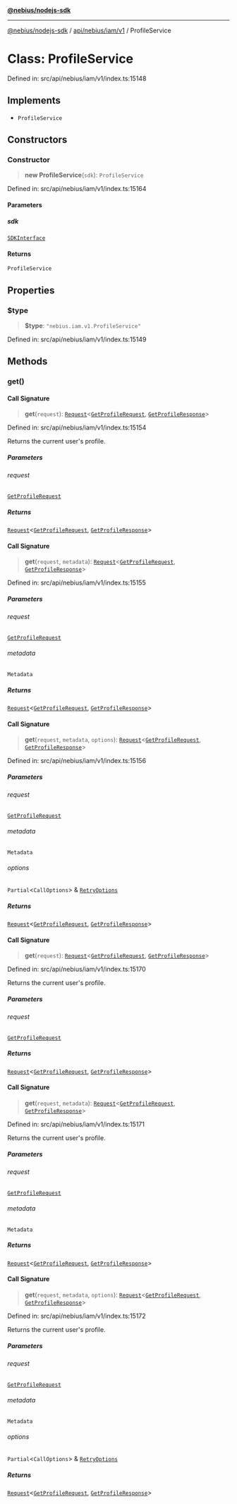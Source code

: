 [**@nebius/nodejs-sdk**](../../../../../README.md)

***

[@nebius/nodejs-sdk](../../../../../README.md) / [api/nebius/iam/v1](../README.md) / ProfileService

# Class: ProfileService

Defined in: src/api/nebius/iam/v1/index.ts:15148

## Implements

- `ProfileService`

## Constructors

### Constructor

> **new ProfileService**(`sdk`): `ProfileService`

Defined in: src/api/nebius/iam/v1/index.ts:15164

#### Parameters

##### sdk

[`SDKInterface`](../../../../../sdk/interfaces/SDKInterface.md)

#### Returns

`ProfileService`

## Properties

### $type

> **$type**: `"nebius.iam.v1.ProfileService"`

Defined in: src/api/nebius/iam/v1/index.ts:15149

## Methods

### get()

#### Call Signature

> **get**(`request`): [`Request`](../../../../../runtime/request/classes/Request.md)\<[`GetProfileRequest`](../interfaces/GetProfileRequest.md), [`GetProfileResponse`](../interfaces/GetProfileResponse.md)\>

Defined in: src/api/nebius/iam/v1/index.ts:15154

Returns the current user's profile.

##### Parameters

###### request

[`GetProfileRequest`](../interfaces/GetProfileRequest.md)

##### Returns

[`Request`](../../../../../runtime/request/classes/Request.md)\<[`GetProfileRequest`](../interfaces/GetProfileRequest.md), [`GetProfileResponse`](../interfaces/GetProfileResponse.md)\>

#### Call Signature

> **get**(`request`, `metadata`): [`Request`](../../../../../runtime/request/classes/Request.md)\<[`GetProfileRequest`](../interfaces/GetProfileRequest.md), [`GetProfileResponse`](../interfaces/GetProfileResponse.md)\>

Defined in: src/api/nebius/iam/v1/index.ts:15155

##### Parameters

###### request

[`GetProfileRequest`](../interfaces/GetProfileRequest.md)

###### metadata

`Metadata`

##### Returns

[`Request`](../../../../../runtime/request/classes/Request.md)\<[`GetProfileRequest`](../interfaces/GetProfileRequest.md), [`GetProfileResponse`](../interfaces/GetProfileResponse.md)\>

#### Call Signature

> **get**(`request`, `metadata`, `options`): [`Request`](../../../../../runtime/request/classes/Request.md)\<[`GetProfileRequest`](../interfaces/GetProfileRequest.md), [`GetProfileResponse`](../interfaces/GetProfileResponse.md)\>

Defined in: src/api/nebius/iam/v1/index.ts:15156

##### Parameters

###### request

[`GetProfileRequest`](../interfaces/GetProfileRequest.md)

###### metadata

`Metadata`

###### options

`Partial`\<`CallOptions`\> & [`RetryOptions`](../../../../../runtime/request/interfaces/RetryOptions.md)

##### Returns

[`Request`](../../../../../runtime/request/classes/Request.md)\<[`GetProfileRequest`](../interfaces/GetProfileRequest.md), [`GetProfileResponse`](../interfaces/GetProfileResponse.md)\>

#### Call Signature

> **get**(`request`): [`Request`](../../../../../runtime/request/classes/Request.md)\<[`GetProfileRequest`](../interfaces/GetProfileRequest.md), [`GetProfileResponse`](../interfaces/GetProfileResponse.md)\>

Defined in: src/api/nebius/iam/v1/index.ts:15170

Returns the current user's profile.

##### Parameters

###### request

[`GetProfileRequest`](../interfaces/GetProfileRequest.md)

##### Returns

[`Request`](../../../../../runtime/request/classes/Request.md)\<[`GetProfileRequest`](../interfaces/GetProfileRequest.md), [`GetProfileResponse`](../interfaces/GetProfileResponse.md)\>

#### Call Signature

> **get**(`request`, `metadata`): [`Request`](../../../../../runtime/request/classes/Request.md)\<[`GetProfileRequest`](../interfaces/GetProfileRequest.md), [`GetProfileResponse`](../interfaces/GetProfileResponse.md)\>

Defined in: src/api/nebius/iam/v1/index.ts:15171

Returns the current user's profile.

##### Parameters

###### request

[`GetProfileRequest`](../interfaces/GetProfileRequest.md)

###### metadata

`Metadata`

##### Returns

[`Request`](../../../../../runtime/request/classes/Request.md)\<[`GetProfileRequest`](../interfaces/GetProfileRequest.md), [`GetProfileResponse`](../interfaces/GetProfileResponse.md)\>

#### Call Signature

> **get**(`request`, `metadata`, `options`): [`Request`](../../../../../runtime/request/classes/Request.md)\<[`GetProfileRequest`](../interfaces/GetProfileRequest.md), [`GetProfileResponse`](../interfaces/GetProfileResponse.md)\>

Defined in: src/api/nebius/iam/v1/index.ts:15172

Returns the current user's profile.

##### Parameters

###### request

[`GetProfileRequest`](../interfaces/GetProfileRequest.md)

###### metadata

`Metadata`

###### options

`Partial`\<`CallOptions`\> & [`RetryOptions`](../../../../../runtime/request/interfaces/RetryOptions.md)

##### Returns

[`Request`](../../../../../runtime/request/classes/Request.md)\<[`GetProfileRequest`](../interfaces/GetProfileRequest.md), [`GetProfileResponse`](../interfaces/GetProfileResponse.md)\>
